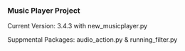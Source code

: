 ### Music Player Project

Current Version: 3.4.3 with new_musicplayer.py

Suppmental Packages: audio_action.py & running_filter.py
